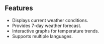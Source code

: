 ## Features
- Displays current weather conditions.
- Provides 7-day weather forecast.
- Interactive graphs for temperature trends.
- Supports multiple languages.
